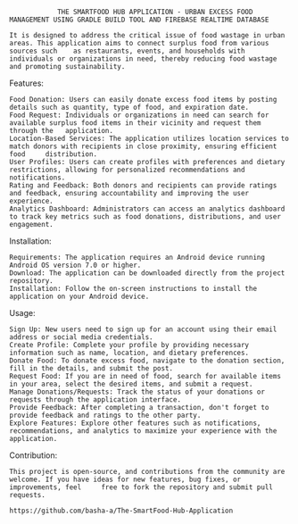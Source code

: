                 THE SMARTFOOD HUB APPLICATION - URBAN EXCESS FOOD MANAGEMENT USING GRADLE BUILD TOOL AND FIREBASE REALTIME DATABASE 

	It is designed to address the critical issue of food wastage in urban areas. This application aims to connect surplus food from various sources such 	as restaurants, events, and households with individuals or organizations in need, thereby reducing food wastage and promoting sustainability.

Features:

	Food Donation: Users can easily donate excess food items by posting details such as quantity, type of food, and expiration date.
	Food Request: Individuals or organizations in need can search for available surplus food items in their vicinity and request them through the 	application.
	Location-Based Services: The application utilizes location services to match donors with recipients in close proximity, ensuring efficient food 	distribution.
	User Profiles: Users can create profiles with preferences and dietary restrictions, allowing for personalized recommendations and notifications.
	Rating and Feedback: Both donors and recipients can provide ratings and feedback, ensuring accountability and improving the user experience.
	Analytics Dashboard: Administrators can access an analytics dashboard to track key metrics such as food donations, distributions, and user 		engagement.

Installation:

	Requirements: The application requires an Android device running Android OS version 7.0 or higher.
	Download: The application can be downloaded directly from the project repository.
	Installation: Follow the on-screen instructions to install the application on your Android device.

Usage:

	Sign Up: New users need to sign up for an account using their email address or social media credentials.
	Create Profile: Complete your profile by providing necessary information such as name, location, and dietary preferences.
	Donate Food: To donate excess food, navigate to the donation section, fill in the details, and submit the post.
	Request Food: If you are in need of food, search for available items in your area, select the desired items, and submit a request.
	Manage Donations/Requests: Track the status of your donations or requests through the application interface.
	Provide Feedback: After completing a transaction, don't forget to provide feedback and ratings to the other party.
	Explore Features: Explore other features such as notifications, recommendations, and analytics to maximize your experience with the application.

Contribution:

	This project is open-source, and contributions from the community are welcome. If you have ideas for new features, bug fixes, or improvements, feel 	free to fork the repository and submit pull requests.
	
	https://github.com/basha-a/The-SmartFood-Hub-Application
